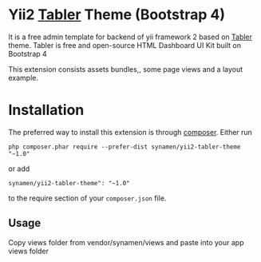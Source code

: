 # Yii2 [Tabler](https://github.com/tabler/tabler) Theme (Bootstrap 4)

  
It is a free admin template for backend of yii framework 2 based on [Tabler](https://github.com/tabler/tabler)  theme. Tabler is free and open-source HTML Dashboard UI Kit built on Bootstrap 4

This extension consists assets bundles,, some page views and a layout example.

# Installation

The preferred way to install this extension is through [composer](http://getcomposer.org/download/).
Either run

```
php composer.phar require --prefer-dist synamen/yii2-tabler-theme "~1.0"
```

or add
```
synamen/yii2-tabler-theme": "~1.0"
```

to the require section of your  `composer.json`  file.

## Usage
Copy views folder from vendor/synamen/views  and paste into your app views folder

